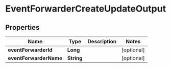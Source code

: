 

# EventForwarderCreateUpdateOutput


## Properties

Name | Type | Description | Notes
------------ | ------------- | ------------- | -------------
**eventForwarderId** | **Long** |  |  [optional]
**eventForwarderName** | **String** |  |  [optional]



